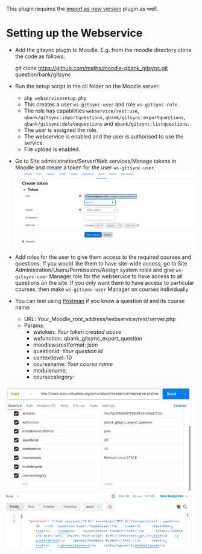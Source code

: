 
This plugin requires the [import as new version](https://github.com/maths/moodle-qbank_importasversion) plugin as well.

# Setting up the Webservice

- Add the gitsync plugin to Moodle.  E.g. from the moodle directory clone the code as follows.

    git clone https://github.com/maths/moodle-qbank_gitsync.git question/bank/gitsync

- Run the setup script in the cli folder on the Moodle server:
  - `php webservicesetup.php`
  - This creates a user `ws-gitsync-user` and role `ws-gitsync-role`.
  - The role has capabilities `webservice/rest:use`, `qbank/gitsync:importquestions`, `qbank/gitsync:exportquestions`, `qbank/gitsync:deletequestions` and `qbank/gitsync:listquestions`.
  - The user is assigned the role.
  - The webservice is enabled and the user is authorised to use the service.
  - File upload is enabled.
- Go to Site administration/Server/Web services/Manage tokens in Moodle and create a token for the user `ws-gitsync-user`.
![Screenshot of token creation.](../images/Add_token.png)
- Add roles for the user to give them access to the required courses and questions.  If you would like them to have site-wide access, go to Site Administration/Users/Permissions/Assign system roles and give `ws-gitsync-user` Manager role for the webservice to have access to all questions on the site.  If you only want them to have access to particular courses, then make `ws-gitsync-user` Manager on courses individually.
- You can test using [Postman](https://www.postman.com/downloads/) if you know a question id and its course name:
  - URL: Your_Moodle_root_address/webservice/rest/server.php
  - Params:
    - wstoken: _Your token created above_
    - wsfunction: qbank_gitsync_export_question
    - moodlewsrestformat: json
    - questionid: _Your question id_
    - contextlevel: 10
    - coursename: _Your course name_
    - modulename:
    - coursecategory:

![Screenshot of Postman.](../images/Postman.png)
